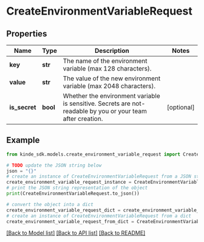 # CreateEnvironmentVariableRequest


## Properties

Name | Type | Description | Notes
------------ | ------------- | ------------- | -------------
**key** | **str** | The name of the environment variable (max 128 characters). | 
**value** | **str** | The value of the new environment variable (max 2048 characters). | 
**is_secret** | **bool** | Whether the environment variable is sensitive. Secrets are not-readable by you or your team after creation. | [optional] 

## Example

```python
from kinde_sdk.models.create_environment_variable_request import CreateEnvironmentVariableRequest

# TODO update the JSON string below
json = "{}"
# create an instance of CreateEnvironmentVariableRequest from a JSON string
create_environment_variable_request_instance = CreateEnvironmentVariableRequest.from_json(json)
# print the JSON string representation of the object
print(CreateEnvironmentVariableRequest.to_json())

# convert the object into a dict
create_environment_variable_request_dict = create_environment_variable_request_instance.to_dict()
# create an instance of CreateEnvironmentVariableRequest from a dict
create_environment_variable_request_from_dict = CreateEnvironmentVariableRequest.from_dict(create_environment_variable_request_dict)
```
[[Back to Model list]](../README.md#documentation-for-models) [[Back to API list]](../README.md#documentation-for-api-endpoints) [[Back to README]](../README.md)


